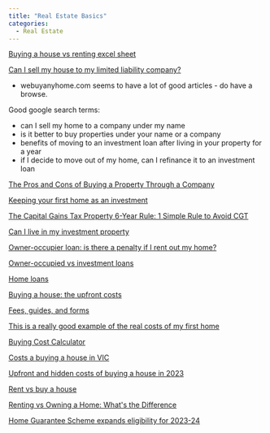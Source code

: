 ```yaml
---
title: "Real Estate Basics"
categories:
  - Real Estate
---
```


[Buying a house vs renting excel sheet](https://docs.google.com/spreadsheets/d/1CvjTO0CIkWeQGFJWSMBYY4FLUnV1szXgc47s7ArfhNc/edit?usp=sharing)

[Can I sell my house to my limited liability company?](https://www.webuyanyhome.com/cash-house-buyers/selling-to-your-limited-company-2/)
- webuyanyhome.com seems to have a lot of good articles - do have a browse.

Good google search terms:
- can I sell my home to a company under my name
- is it better to buy properties under your name or a company
- benefits of moving to an investment loan after living in your property for a year
- if I decide to move out of my home, can I refinance it to an investment loan

[The Pros and Cons of Buying a Property Through a Company](https://soho.com.au/articles/the-pros-and-cons-of-buying-a-property-through-a-company#:~:text=As%20a%20rule%2C%20they%20offer,individual%20or%20through%20a%20company.)

[Keeping your first home as an investment](https://www.westpac.com.au/personal-banking/home-loans/next-home/keeping-first-home-investment/)

[The Capital Gains Tax Property 6-Year Rule: 1 Simple Rule to Avoid CGT](https://duotax.com.au/capital-gains-tax-property-6-year-rule/#:~:text=Capital%20Gains%20Tax%20Exemptions%20or%20Discounts&text=The%20first%20one%20is%20the,%2Dyear%20rule%20%E2%80%93%20see%20below.)

[Can I live in my investment property](https://www.homeloanexperts.com.au/investment-loans/can-i-live-in-my-investment-property/)

[Owner-occupier loan: is there a penalty if I rent out my home?](https://www.canstar.com.au/home-loans/renting-owner-occupied-loan/)

[Owner-occupied vs investment loans](https://www.loans.com.au/home-loans/owner-occupied-vs-investment-property)

[Home loans](https://www.commbank.com.au/home-loans.html#compare)

[Buying a house: the upfront costs](https://www.nab.com.au/personal/life-moments/home-property/buy-first-home/costs)

[Fees, guides, and forms](https://www.land.vic.gov.au/land-registration/fees-guides-and-forms)

[This is a really good example of the real costs of my first home](https://mozo.com.au/home-loans/resources/guides/saving-for-a-house-here-are-the-real-costs-of-your-first-home)

[Buying Cost Calculator](https://reiv.com.au/policy-resources/resources/calculators/buying-cost-calculator)

[Costs a buying a house in VIC](https://www.doorsteps.com.au/market-insights/costs-of-buying-a-house-vic)

[Upfront and hidden costs of buying a house in 2023](https://www.realestate.com.au/advice/hidden-costs-buying-home/#VIC)

[Rent vs buy a house](https://www.nab.com.au/personal/life-moments/home-property/buy-first-home/rent-buy#:~:text=By%20choosing%20the%20renting%20life,you'd%20bought%20a%20house.)

[Renting vs Owning a Home: What's the Difference](https://www.investopedia.com/articles/personal-finance/083115/renting-vs-owning-home-pros-and-cons.asp)

[Home Guarantee Scheme expands eligibility for 2023-24](https://www.homeloanexperts.com.au/low-deposit-home-loans/first-home-loan-deposit-scheme/)

